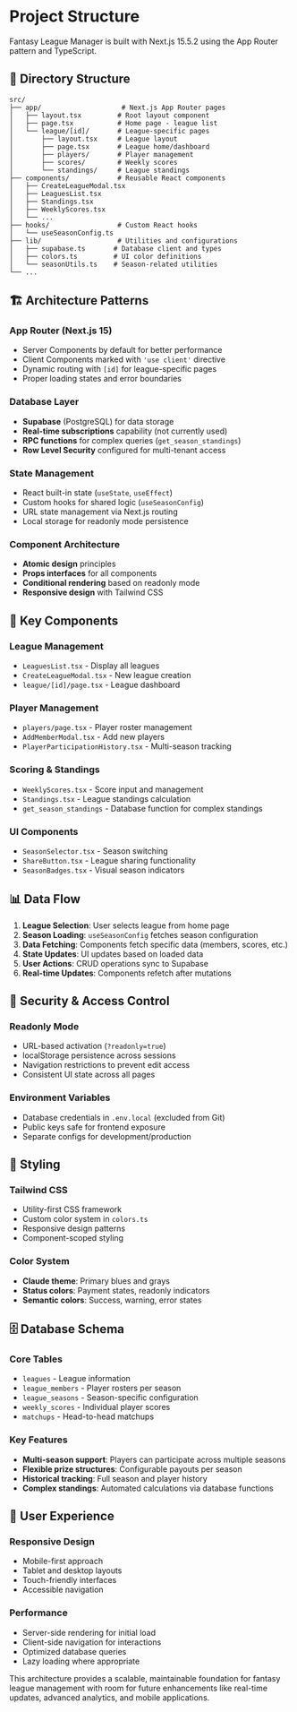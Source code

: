 # Project Structure

Fantasy League Manager is built with Next.js 15.5.2 using the App Router pattern and TypeScript.

## 📁 Directory Structure

```
src/
├── app/                    # Next.js App Router pages
│   ├── layout.tsx         # Root layout component
│   ├── page.tsx           # Home page - league list
│   └── league/[id]/       # League-specific pages
│       ├── layout.tsx     # League layout
│       ├── page.tsx       # League home/dashboard
│       ├── players/       # Player management
│       ├── scores/        # Weekly scores
│       └── standings/     # League standings
├── components/            # Reusable React components
│   ├── CreateLeagueModal.tsx
│   ├── LeaguesList.tsx
│   ├── Standings.tsx
│   ├── WeeklyScores.tsx
│   └── ...
├── hooks/                 # Custom React hooks
│   └── useSeasonConfig.ts
├── lib/                   # Utilities and configurations
│   ├── supabase.ts       # Database client and types
│   ├── colors.ts         # UI color definitions
│   └── seasonUtils.ts    # Season-related utilities
└── ...
```

## 🏗️ Architecture Patterns

### **App Router (Next.js 15)**
- Server Components by default for better performance
- Client Components marked with `'use client'` directive
- Dynamic routing with `[id]` for league-specific pages
- Proper loading states and error boundaries

### **Database Layer**
- **Supabase** (PostgreSQL) for data storage
- **Real-time subscriptions** capability (not currently used)
- **RPC functions** for complex queries (`get_season_standings`)
- **Row Level Security** configured for multi-tenant access

### **State Management**
- React built-in state (`useState`, `useEffect`)
- Custom hooks for shared logic (`useSeasonConfig`)
- URL state management via Next.js routing
- Local storage for readonly mode persistence

### **Component Architecture**
- **Atomic design** principles
- **Props interfaces** for all components
- **Conditional rendering** based on readonly mode
- **Responsive design** with Tailwind CSS

## 🔧 Key Components

### **League Management**
- `LeaguesList.tsx` - Display all leagues
- `CreateLeagueModal.tsx` - New league creation
- `league/[id]/page.tsx` - League dashboard

### **Player Management**
- `players/page.tsx` - Player roster management
- `AddMemberModal.tsx` - Add new players
- `PlayerParticipationHistory.tsx` - Multi-season tracking

### **Scoring & Standings**
- `WeeklyScores.tsx` - Score input and management
- `Standings.tsx` - League standings calculation
- `get_season_standings` - Database function for complex standings

### **UI Components**
- `SeasonSelector.tsx` - Season switching
- `ShareButton.tsx` - League sharing functionality
- `SeasonBadges.tsx` - Visual season indicators

## 📊 Data Flow

1. **League Selection**: User selects league from home page
2. **Season Loading**: `useSeasonConfig` fetches season configuration
3. **Data Fetching**: Components fetch specific data (members, scores, etc.)
4. **State Updates**: UI updates based on loaded data
5. **User Actions**: CRUD operations sync to Supabase
6. **Real-time Updates**: Components refetch after mutations

## 🔐 Security & Access Control

### **Readonly Mode**
- URL-based activation (`?readonly=true`)
- localStorage persistence across sessions
- Navigation restrictions to prevent edit access
- Consistent UI state across all pages

### **Environment Variables**
- Database credentials in `.env.local` (excluded from Git)
- Public keys safe for frontend exposure
- Separate configs for development/production

## 🎨 Styling

### **Tailwind CSS**
- Utility-first CSS framework
- Custom color system in `colors.ts`
- Responsive design patterns
- Component-scoped styling

### **Color System**
- **Claude theme**: Primary blues and grays
- **Status colors**: Payment states, readonly indicators
- **Semantic colors**: Success, warning, error states

## 🗄️ Database Schema

### **Core Tables**
- `leagues` - League information
- `league_members` - Player rosters per season
- `league_seasons` - Season-specific configuration
- `weekly_scores` - Individual player scores
- `matchups` - Head-to-head matchups

### **Key Features**
- **Multi-season support**: Players can participate across multiple seasons
- **Flexible prize structures**: Configurable payouts per season  
- **Historical tracking**: Full season and player history
- **Complex standings**: Automated calculations via database functions

## 📱 User Experience

### **Responsive Design**
- Mobile-first approach
- Tablet and desktop layouts
- Touch-friendly interfaces
- Accessible navigation

### **Performance**
- Server-side rendering for initial load
- Client-side navigation for interactions
- Optimized database queries
- Lazy loading where appropriate

This architecture provides a scalable, maintainable foundation for fantasy league management with room for future enhancements like real-time updates, advanced analytics, and mobile applications.